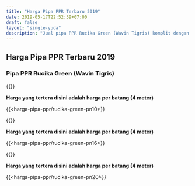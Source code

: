 ```yaml
---
title: "Harga Pipa PPR Terbaru 2019"
date: 2019-05-17T22:52:39+07:00
draft: false
layout: "single-yuda"
description: "Jual pipa PPR Rucika Green (Wavin Tigris) komplit dengan sambungan knee, tee, sock, reducer dan lain-lain."
---
```


## Harga Pipa PPR Terbaru 2019
### Pipa PPR Rucika Green (Wavin Tigris)

{{<kontak-button>}}

**Harga yang tertera disini adalah harga per batang (4 meter)**
  
{{<harga-pipa-ppr/rucika-green-pn10>}}

{{<kontak-button>}}

**Harga yang tertera disini adalah harga per batang (4 meter)**
  
{{<harga-pipa-ppr/rucika-green-pn16>}}

{{<kontak-button>}}

**Harga yang tertera disini adalah harga per batang (4 meter)**
  
{{<harga-pipa-ppr/rucika-green-pn20>}}